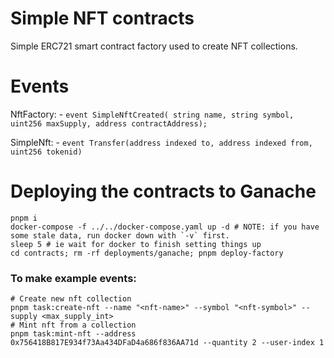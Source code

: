 # Simple NFT contracts

Simple ERC721 smart contract factory used to create NFT collections.

# Events

NftFactory: - `event SimpleNftCreated(
        string name,
        string symbol,
        uint256 maxSupply,
        address contractAddress);`

SimpleNft: - `event Transfer(address indexed to, address indexed from, uint256 tokenid)`

# Deploying the contracts to Ganache

```
pnpm i
docker-compose -f ../../docker-compose.yaml up -d # NOTE: if you have some stale data, run docker down with `-v` first.
sleep 5 # ie wait for docker to finish setting things up
cd contracts; rm -rf deployments/ganache; pnpm deploy-factory
```

### To make example events:

```
# Create new nft collection
pnpm task:create-nft --name "<nft-name>" --symbol "<nft-symbol>" --supply <max_supply_int>
# Mint nft from a collection
pnpm task:mint-nft --address 0x756418B817E934f73Aa434DFaD4a686f836AA71d --quantity 2 --user-index 1
```
